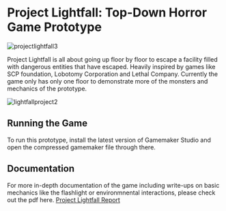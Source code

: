 # Project Lightfall: Top-Down Horror Game Prototype
![projectlightfall3](https://github.com/user-attachments/assets/f1d31524-4b98-4127-96d8-da81a4f1ee28)

Project Lightfall is all about going up floor by floor to escape a facility filled with dangerous entities that have escaped. 
Heavily inspired by games like SCP foundation, Lobotomy Corporation and Lethal Company.
Currently the game only has only one floor to demonstrate more of the monsters and mechanics of the prototype.

![lightfallproject2](https://github.com/user-attachments/assets/7bb2450e-594b-4f69-816a-54c098b4c333)

## Running the Game
To run this prototype, install the latest version of Gamemaker Studio and open the compressed gamemaker file through there.

## Documentation
For more in-depth documentation of the game including write-ups on basic mechanics like the flashlight or environmnental interactions,
please check out the pdf here.
[Project Lightfall Report](https://github.com/user-attachments/files/20053755/Project.Lightfall.Report.pdf)
